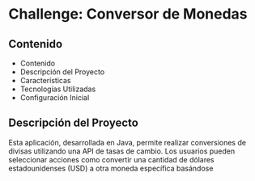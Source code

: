# Challenge: Conversor de Monedas

## Contenido
- Contenido
- Descripción del Proyecto
- Características
- Tecnologías Utilizadas
- Configuración Inicial

## Descripción del Proyecto
Esta aplicación, desarrollada en Java, permite realizar conversiones de divisas utilizando una API de tasas de cambio. Los usuarios pueden seleccionar acciones como convertir una cantidad de dólares estadounidenses (USD) a otra moneda específica basándose 

